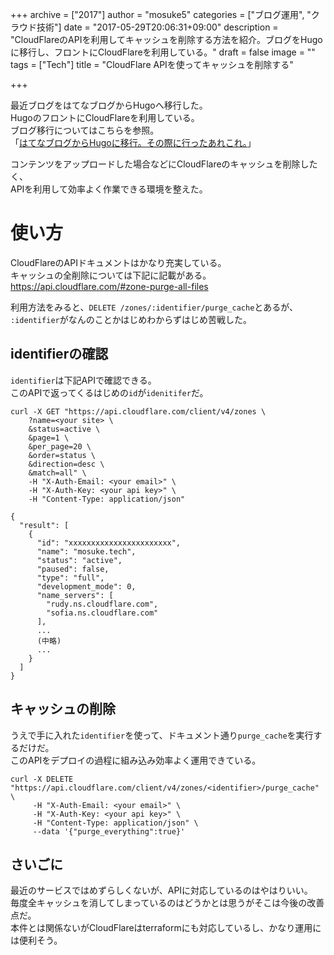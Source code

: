 +++
archive = ["2017"]
author = "mosuke5"
categories = ["ブログ運用", "クラウド技術"]
date = "2017-05-29T20:06:31+09:00"
description = "CloudFlareのAPIを利用してキャッシュを削除する方法を紹介。ブログをHugoに移行し、フロントにCloudFlareを利用している。"
draft = false
image = ""
tags = ["Tech"]
title = "CloudFlare APIを使ってキャッシュを削除する"

+++

最近ブログをはてなブログからHugoへ移行した。  
HugoのフロントにCloudFlareを利用している。  
ブログ移行についてはこちらを参照。  
「[はてなブログからHugoに移行。その際に行ったあれこれ。](https://blog.mosuke.tech/entry/2017/05/28/blog_migration/)」

コンテンツをアップロードした場合などにCloudFlareのキャッシュを削除したく、  
APIを利用して効率よく作業できる環境を整えた。

<!--more-->

# 使い方
CloudFlareのAPIドキュメントはかなり充実している。  
キャッシュの全削除については下記に記載がある。  
https://api.cloudflare.com/#zone-purge-all-files

利用方法をみると、`DELETE /zones/:identifier/purge_cache`とあるが、  
`:identifier`がなんのことかはじめわからずはじめ苦戦した。

## identifierの確認
`identifier`は下記APIで確認できる。  
このAPIで返ってくるはじめの`id`が`idenitifer`だ。

```
curl -X GET "https://api.cloudflare.com/client/v4/zones \
    ?name=<your site> \
    &status=active \
    &page=1 \
    &per_page=20 \
    &order=status \
    &direction=desc \
    &match=all" \
    -H "X-Auth-Email: <your email>" \
    -H "X-Auth-Key: <your api key>" \
    -H "Content-Type: application/json" 
```

```
{
  "result": [
    {
      "id": "xxxxxxxxxxxxxxxxxxxxxxx",
      "name": "mosuke.tech",
      "status": "active",
      "paused": false,
      "type": "full",
      "development_mode": 0,
      "name_servers": [
        "rudy.ns.cloudflare.com",
        "sofia.ns.cloudflare.com"
      ],
      ...
      (中略)
      ...
    }
  ]
}
```

## キャッシュの削除
うえで手に入れた`identifier`を使って、ドキュメント通り`purge_cache`を実行するだけだ。  
このAPIをデプロイの過程に組み込み効率よく運用できている。

```
curl -X DELETE "https://api.cloudflare.com/client/v4/zones/<identifier>/purge_cache" \
     -H "X-Auth-Email: <your email>" \
     -H "X-Auth-Key: <your api key>" \
     -H "Content-Type: application/json" \
     --data '{"purge_everything":true}'
```

## さいごに
最近のサービスではめずらしくないが、APIに対応しているのはやはりいい。  
毎度全キャッシュを消してしまっているのはどうかとは思うがそこは今後の改善点だ。  
本件とは関係ないがCloudFlareはterraformにも対応しているし、かなり運用には便利そう。